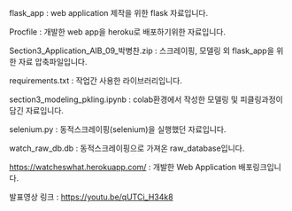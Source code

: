 flask_app : web application 제작을 위한 flask 자료입니다.

Procfile : 개발한 web app을 heroku로 배포하기위한 자료입니다.

Section3_Application_AIB_09_박병찬.zip : 스크레이핑, 모델링 외 flask_app을 위한 자료 압축파일입니다.

requirements.txt : 작업간 사용한 라이브러리입니다.

section3_modeling_pkling.ipynb : colab환경에서 작성한 모델링 및 피클링과정이 담긴 자료입니다.

selenium.py : 동적스크레이핑(selenium)을 실행했던 자료입니다.

watch_raw_db.db : 동적스크레이핑으로 가져온 raw_database입니다.

https://watcheswhat.herokuapp.com/ : 개발한 Web Application 배포링크입니다.

발표영상 링크 : https://youtu.be/qUTCi_H34k8
